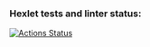 ### Hexlet tests and linter status:
[![Actions Status](https://github.com/a-bondar/rails-project-lvl1/workflows/hexlet-check/badge.svg)](https://github.com/a-bondar/rails-project-lvl1/actions)